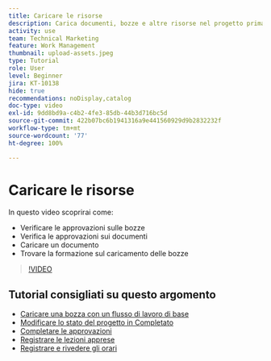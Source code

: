 ```yaml
---
title: Caricare le risorse
description: Carica documenti, bozze e altre risorse nel progetto prima di chiuderlo, in modo da associare tutti i dati pertinenti.
activity: use
team: Technical Marketing
feature: Work Management
thumbnail: upload-assets.jpeg
type: Tutorial
role: User
level: Beginner
jira: KT-10138
hide: true
recommendations: noDisplay,catalog
doc-type: video
exl-id: 9dd8bd9a-c4b2-4fe3-85db-44b3d716bc5d
source-git-commit: 422b07bc6b1941316a9e441560929d9b2832232f
workflow-type: tm+mt
source-wordcount: '77'
ht-degree: 100%

---
```


# Caricare le risorse

In questo video scoprirai come:

* Verificare le approvazioni sulle bozze
* Verifica le approvazioni sui documenti
* Caricare un documento
* Trovare la formazione sul caricamento delle bozze

>[!VIDEO](https://video.tv.adobe.com/v/3440378/?quality=12&learn=on&enablevpops&captions=ita)

## Tutorial consigliati su questo argomento

* [Caricare una bozza con un flusso di lavoro di base](/help/workfront-proof/upload-proofs/upload-a-proof-with-a-basic-workflow.md)
* [Modificare lo stato del progetto in Completato](/help/manage-work/projects/change-the-project-status.md)
* [Completare le approvazioni](/help/manage-work/close-a-project/complete-approvals.md)
* [Registrare le lezioni apprese](/help/manage-work/close-a-project/lessons-learned-from-closing-a-project.md)
* [Registrare e rivedere gli orari](/help/manage-work/close-a-project/log-and-review-hours.md)

